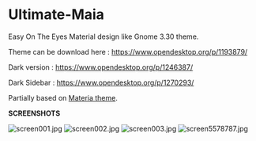 # Ultimate-Maia
Easy On The Eyes Material design like Gnome 3.30 theme.

Theme can be download here : https://www.opendesktop.org/p/1193879/

Dark version : https://www.opendesktop.org/p/1246387/

Dark Sidebar : https://www.opendesktop.org/p/1270293/

Partially based on <a href="https://github.com/nana-4/materia-theme">Materia theme</a>.
 

<b>SCREENSHOTS</b>

<img src="https://cdn.scrot.moe/images/2018/09/21/screen001.jpg" alt="screen001.jpg" border="0" />

<img src="https://cdn.scrot.moe/images/2018/09/21/screen002.jpg" alt="screen002.jpg" border="0" />

<img src="https://cdn.scrot.moe/images/2018/09/21/screen003.jpg" alt="screen003.jpg" border="0" />

<img src="https://cdn.scrot.moe/images/2018/10/29/screen5578787.jpg" alt="screen5578787.jpg" border="0" />
